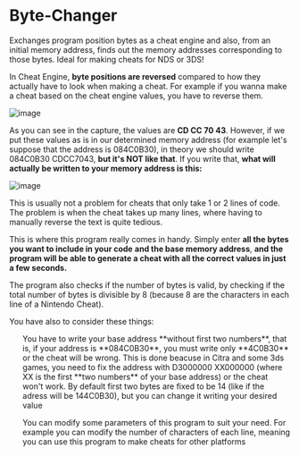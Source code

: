 # Byte-Changer
Exchanges program position bytes as a cheat engine and also, from an initial memory address, finds out the memory addresses corresponding to those bytes. Ideal for making cheats for NDS or 3DS!

In Cheat Engine, **byte positions are reversed** compared to how they actually have to look when making a cheat. For example if you wanna make a cheat based on the cheat engine values, you have to reverse them.

![image](https://github.com/user-attachments/assets/4a9b1823-380a-4991-94ec-4ea4f9d2e761)

As you can see in the capture, the values ​​are **CD CC 70 43**. However, if we put these values ​​as is in our determined memory address (for example let's suppose that the address is 084C0B30), in theory we should write 084C0B30 CDCC7043, **but it's NOT like that**. If you write that, **what will actually be written to your memory address is this:**

![image](https://github.com/user-attachments/assets/f8c3b2ed-b3ee-40b7-960f-9d4e2bad69a3)

This is usually not a problem for cheats that only take 1 or 2 lines of code. The problem is when the cheat takes up many lines, where having to manually reverse the text is quite tedious.

This is where this program really comes in handy. Simply enter **all the bytes you want to include in your code** **and the base memory address**, **and the program will be able to generate a cheat with all the correct values ​​in just a few seconds.**

The program also checks if the number of bytes is valid, by checking if the total number of bytes is divisible by 8 (because 8 are the characters in each line of a Nintendo Cheat).

You have also to consider these things:
<ol>You have to write your base address **without first two numbers**, that is, if your address is **084C0B30**, you must write only **4C0B30** or the cheat will be wrong. This is done beacuse in Citra and some 3ds games, you need to fix the address with D3000000 XX000000 (where XX is the first **two numbers** of your base address) or the cheat won't work. By default first two bytes are fixed to be 14 (like if the adress will be 144C0B30), but you can change it writing your desired value </ol>
<ol>You can modify some parameters of this program to suit your need. For example you can modify the number of characters of each line, meaning you can use this program to make cheats for other platforms</ol>


